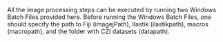  All the image processing steps can be executed by running two Windows Batch Files provided here.
 Before running the Windows Batch Files, one should specify the path to Fiji (imagejPath), Ilastik (ilastikpath), macros (macropath), and the folder with CZI datasets (datapath).
